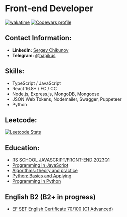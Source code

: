 # Front-end Developer #

[![wakatime][Wakatime badge]][Wakatime link] [![Codewars profile][CodeWars badge]][Codewars link]

## Contact Information: ##

- __LinkedIn:__ [Sergey Chikunov][linkedin]
- __Telegram:__ [@hapikus][telegram]

## Skills: ##
- TypeScript / JavaScript
- React 16.8+ / FC / CC
- Node.js, Express.js, MongoDB, Mongoose
- JSON Web Tokens, Nodemailer, Swagger, Puppeteer
- Python

## Leetcode: ##
  
[![Leetcode Stats][Leetcode badge]][Leetcode link]

## Education: ##

- [RS SCHOOL JAVASCRIPT/FRONT-END 2023Q1][THE ROLLING SCOPES SCHOOL]
- [Programming in JavaScript][Stepic JS]
- [Algorithms: theory and practice][Stepic Algorithms]
- [Python: Basics and Applying][Stepic Python base]
- [Programming in Python][Stepic Python]

## English B2 (B2+ in progress) ##

- [EF SET English Certificate 70/100 (C1 Advanced)][EF Set]

[linkedin]: https://www.linkedin.com/in/sergey-chikunov-656946262/
[telegram]: https://t.me/hapikus

[CodeWars badge]: https://www.codewars.com/users/hapikus/badges/micro
[Codewars link]: https://www.codewars.com/users/hapikus

[Leetcode badge]: https://leetcard.jacoblin.cool/hapikus?border=2&radius=20
[Leetcode link]: https://leetcode.com/hapikus

[Wakatime badge]: https://wakatime.com/badge/user/f56d23b8-92b0-4a1f-9d4b-315dd4254204.svg
[Wakatime link]: https://wakatime.com/@f56d23b8-92b0-4a1f-9d4b-315dd4254204

[THE ROLLING SCOPES SCHOOL]: https://app.rs.school/certificate/0unlmqtr
[Stepic JS]: https://stepik.org/cert/1736186
[Stepic Algorithms]: https://stepik.org/cert/924516
[Stepic Python base]: https://stepik.org/cert/901370
[Stepic Python]: https://stepik.org/cert/376748

[EF Set]: https://www.efset.org/cert/9j7gMM
